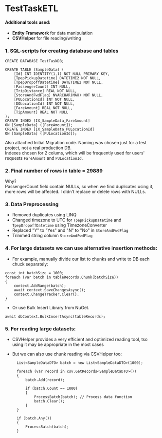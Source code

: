 # TestTaskETL
#### Additional tools used: 
  - **Entity Framework** for data manipulation   
  - **CSVHelper** for file reading/writing

### 1. SQL-scripts for creating database and tables   

    CREATE DATABASE TestTaskDB;  

    CREATE TABLE [SampleData] (  
        [Id] INT IDENTITY(1,1) NOT NULL PRIMARY KEY,  
        [TpepPickupDatetime] DATETIME2 NOT NULL,  
        [TpepDropoffDatetime] DATETIME2 NOT NULL,  
        [PassengerCount] INT NULL,  
        [TripDistance] REAL NOT NULL,  
        [StoreAndFwdFlag] NVARCHAR(MAX) NOT NULL,  
        [PULocationId] INT NOT NULL,  
        [DOLocationId] INT NOT NULL,  
        [FareAmount] REAL NOT NULL,  
        [TipAmount] REAL NOT NULL  
    );  
    CREATE INDEX [IX_SampleData_FareAmount]  
    ON [SampleData] ([FareAmount]);  
    CREATE INDEX [IX_SampleData_PULocationId]  
    ON [SampleData] ([PULocationId]);
   
Also attached Initial Migration code.
Naming was chosen just for a test project, not a real production DB.  
Indexes chosen for 2 colums, which will be frequently used for users' requests `FareAmount` and `PULocationId`.  

### 2. Final number of rows in table = 29889
Why?   
PassengerCount field contain NULLs, so when we find duplicates using it, more rows will be affected. I didn't replace or delete rows with NULLs.  

### 3. Data Preprocessing
- Removed duplicates using LINQ
- Changed timezone to UTC for `TpepPickupDatetime` and `TpepDropoffDatetime` using TimezoneConverter
- Replaced "Y" to "Yes" and "N" to "No" in `StoreAndFwdFlag`
- Trimmed string column `StoreAndFwdFlag`

### 4. For large datasets we can use alternative insertion methods:
   - For example, manually divide our list to chunks and write to DB each chuck separately:  

    const int batchSize = 1000;
    foreach (var batch in tableRecords.Chunk(batchSize))
    {
        context.AddRange(batch);
        await context.SaveChangesAsync();
        context.ChangeTracker.Clear();
    }

   - Or use Bulk Insert Library from NuGet.  

    await dbContext.BulkInsertAsync(tableRecords);  


### 5. For reading large datasets:
- CSVHelper provides a very efficient and optimized reading tool, tso using it may be appropriate in the most cases
- But we can also use chunk reading via CSVHelper too:  

        List<SampleDataDTO> batch = new List<SampleDataDTO>(1000);

        foreach (var record in csv.GetRecords<SampleDataDTO>())
        {
            batch.Add(record);

            if (batch.Count == 1000)
            {
                ProcessBatch(batch); // Process data function
                batch.Clear();
            }
        }

        if (batch.Any())
        {
            ProcessBatch(batch);
        }






